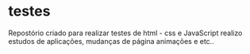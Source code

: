 # testes


Repostório criado para realizar testes de html - css e JavaScript
realizo estudos de aplicações, mudanças de página animações e etc..

